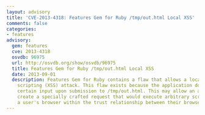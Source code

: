 ```yaml
---
layout: advisory
title: 'CVE-2013-4318: Features Gem for Ruby /tmp/out.html Local XSS'
comments: false
categories:
- features
advisory:
  gem: features
  cve: 2013-4318
  osvdb: 96975
  url: http://osvdb.org/show/osvdb/96975
  title: Features Gem for Ruby /tmp/out.html Local XSS
  date: 2013-09-01
  description: Features Gem for Ruby contains a flaw that allows a local cross-site
    scripting (XSS) attack. This flaw exists because the application does not validate
    certain input upon submission to /tmp/out.html. This may allow an attacker to
    create a specially crafted request that would execute arbitrary script code in
    a user's browser within the trust relationship between their browser and the server.
---
```

